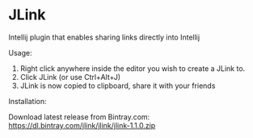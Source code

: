 # JLink
Intellij plugin that enables sharing links directly into Intellij

Usage:

1. Right click anywhere inside the editor you wish to create a JLink to.
2. Click JLink (or use Ctrl+Alt+J)
3. JLink is now copied to clipboard, share it with your friends

Installation:

Download latest release from Bintray.com:
https://dl.bintray.com/jlink/jlink/jlink-1.1.0.zip
